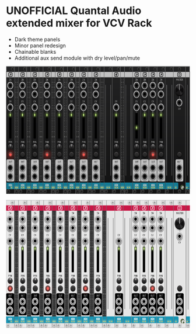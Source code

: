 # UNOFFICIAL Quantal Audio extended mixer for VCV Rack
- Dark theme panels
- Minor panel redesign
- Chainable blanks
- Additional aux send module with dry level/pan/mute
<p align=center><img height = 350 src="/doc/img/dark.png"></p>
<p align=center><img height = 350 src="/doc/img/light.png"></p>

